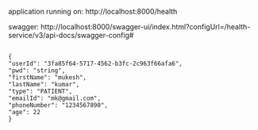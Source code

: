 application running on: http://localhost:8000/health

swagger: http://localhost:8000/swagger-ui/index.html?configUrl=/health-service/v3/api-docs/swagger-config#


<code>
{
"userId": "3fa85f64-5717-4562-b3fc-2c963f66afa6",
"pwd": "string",
"firstName": "mukesh",
"lastName": "kumar",
"type": "PATIENT",
"emailId": "mk@gmail.com",
"phoneNumber": "1234567890",
"age": 22
}
</code>

